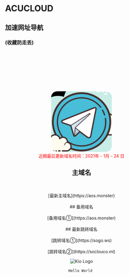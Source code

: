 # ACUCLOUD
## 加速网址导航
### (收藏防走丢)

<br />
<br />

<html>
<head>
    <title>JcMan</title>
    <style type="text/css">
    .image2{
        margin-top: 100px; 
        width:200px; 
        height:200px; 
        border-radius:20px; 
    }
    </style>
</head>
<body>
<center>
<img class="image2" src="/ssrlogo.jpg"/> 
</center>
<center><font color="#FF0000">近期最后更新域名时间：2021年 - 1月 - 24 日</font><center/>
</body>
</html>


## 主域名 
<br />
<br />
[最新主域名](https://aos.monster) 
<br />
<br />
## 备用域名
<br />
<br />
[备用域名①](https://aos.monster)
<br />
<br />
## 最新跳转域名
<br />
<br />
[跳转域名①](https://sogo.ws)   
<br />
<br />
[跳转域名②](https://soclouco.ml)
 
 ![Kio Logo](https://acucloud.github.io/99836.jpg)
 ```java
 Hello World 
 ```

